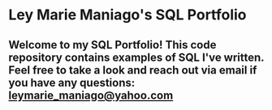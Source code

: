 # Ley Marie Maniago's SQL Portfolio

## Welcome to my SQL Portfolio! This code repository contains examples of SQL I've written. Feel free to take a look and reach out via email if you have any questions: leymarie_maniago@yahoo.com
